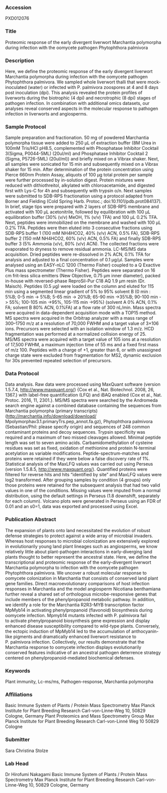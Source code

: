 ### Accession
PXD012076

### Title
Proteomic response of the early divergent liverwort Marchantia polymorpha during infection with the oomycete pathogen Phytophthora palmivora

### Description
Here, we define the proteomic response of the early divergent liverwort Marchantia polymorpha during infection with the oomycete pathogen Phytophthora palmivora. We sampled whole liverwort thalli that were mock-inoculated (water) or infected with P. palmivora zoospores at 4 and 8 days post inoculation (dpi). This analysis revealed the protein profiles of liverworts during the biotrophic (4 dpi) and necrotrophic (8 dpi) stages of pathogen infection. In combination with additional omics datasets, our analyses reveal conserved aspects in the molecular response to pathogen infection in liverworts and angiosperms.

### Sample Protocol
Sample preparation and fractionation.  50 mg of powdered Marchantia polymorpha tissue were added to 250 µL of extraction buffer (8M Urea in 100mM Tris/HCl pH8.5, complemented with Phosphatase Inhibitor Cocktail 3(Sigma, P0044-5ML) (20ul/ml) and Phosphatase Inhibitor Cocktail 2 (Sigma, P5726-5ML) (20ul/ml)) and briefly mixed on a Vibrax shaker. Next, all samples were sonicated for 15 min and subsequently mixed on a Vibrax shaker for 15 min. After determination of the protein concentration using Pierce 660nm Protein Assay, aliquots of 100 µg total protein per sample were further processed by in-solution digest. Protein mixtures were reduced with dithiothreitol, alkylated with chloroacetamide, and digested first with Lys-C for 4h and subsequently with trypsin o/n. Next samples were submitted to SDB-RPS fractionation using a protocol adapted from Borner and Fielding (Cold Spring Harb. Protoc.; doi:10.1101/pdb.prot084137). In brief, stage tips were prepared with 2 layers of SDB-RPS membrane and activated with 100 µL acetonitrile, followed by equilibration with 100 µL equilibration buffer (30% (v/v) MeOH, 1% (v/v) TFA) and 100 µL 0.2% TFA. Next, peptides were immobilized on the membrane and washed with 100 µL 0.2% TFA. Peptides were then eluted into 3 consecutive fractions using SDB-RPS buffer 1 (100 mM NH4HCO2, 40% (v/v) ACN, 0.5% FA), SDB-RPS buffer 2 (150 mM NH4HCO2, 60% (v/v) ACN, 0.5% FA) and finally SDB-RPS buffer 3 (5% Ammonia (v/v), 80% (v/v) ACN). The collected fractions were evaporated to dryness to remove residual ammonia.  LC-MS/MS data acquisition. Dried peptides were re-dissolved in 2% ACN, 0.1% TFA for analysis and adjusted to a final concentration of 0.1 µg/µl. Samples were analysed using an EASY-nLC 1200 (Thermo Fisher) coupled to a Q Exactive Plus mass spectrometer (Thermo Fisher). Peptides were separated on 16 cm frit-less silica emitters (New Objective, 0.75 µm inner diameter), packed in-house with reversed-phase ReproSil-Pur C18 AQ 1.9 µm resin (Dr. Maisch). Peptides (0.5 µg) were loaded on the column and eluted for 115 min using a segmented linear gradient of 5% to 95% solvent B (0 min : 5%B; 0-5 min -> 5%B; 5-65 min -> 20%B; 65-90 min ->35%B; 90-100 min -> 55%; 100-105 min ->95%, 105-115 min ->95%) (solvent A 0% ACN, 0.1% FA; solvent B 80% ACN, 0.1%FA) at a flow rate of 300 nL/min. Mass spectra were acquired in data-dependent acquisition mode with a TOP15 method. MS spectra were acquired in the Orbitrap analyzer with a mass range of 300–1750 m/z at a resolution of 70,000 FWHM and a target value of 3×106 ions. Precursors were selected with an isolation window of 1.3 m/z. HCD fragmentation was performed at a normalized collision energy of 25. MS/MS spectra were acquired with a target value of 105 ions at a resolution of 17,500 FWHM, a maximum injection time of 55 ms and a fixed first mass of m/z 100. Peptides with a charge of +1, greater than 6, or with unassigned charge state were excluded from fragmentation for MS2, dynamic exclusion for 30s prevented repeated selection of precursors.

### Data Protocol
Data analysis. Raw data were processed using MaxQuant software (version 1.5.7.4, http://www.maxquant.org/) {Cox et al., Nat. Biotechnol. 2008, 26, 1367.} with label-free quantification (LFQ) and iBAQ enabled {Cox et al., Nat. Protoc. 2016, 11, 2301.}. MS/MS spectra were searched by the Andromeda search engine against a combined database containing the sequences from Marchantia polymorpha  (primary transcripts) (http://marchantia.info/download/download/ Mpolymorphav3.1.primaryTrs.pep_annot.fa.gz), Phytophthora palmivora (Sebastian/Phil: please specify origin)  and sequences of 248 common contaminant proteins and decoy sequences. Trypsin specificity was required and a maximum of two missed cleavages allowed. Minimal peptide length was set to seven amino acids. Carbamidomethylation of cysteine residues was set as fixed, oxidation of methionine and protein N-terminal acetylation as variable modifications. Peptide-spectrum-matches and proteins were retained if they were below a false discovery rate of 1%.  Statistical analysis of the MaxLFQ values was carried out using Perseus (version 1.5.8.5, http://www.maxquant.org/). Quantified proteins were filtered for reverse hits and hits “identified by site” and MaxLFQ values were log2 transformed. After grouping samples by condition (4 groups) only those proteins were retained for the subsequent analysis that had two valid values in one of the conditions. Missing values were imputed from a normal distribution, using the default settings in Perseus (1.8 downshift, separately for each column). Volcano plots were generated in Perseus using an FDR of 0.01 and an s0=1, data was exported and processed using Excel.

### Publication Abstract
The expansion of plants onto land necessitated the&#xa0;evolution of robust defense strategies to protect against a wide array of microbial invaders. Whereas host responses to microbial colonization are extensively explored in evolutionarily young land plant lineages such as angiosperms, we know relatively little about plant-pathogen interactions in early-diverging land plants thought to better represent the ancestral state. Here, we define the transcriptional and proteomic response of the early-divergent liverwort Marchantia polymorpha to infection with the oomycete pathogen Phytophthora palmivora. We uncover a robust molecular response to oomycete colonization in Marchantia that consists of conserved land plant gene families. Direct macroevolutionary comparisons of host infection responses in Marchantia and the model angiosperm Nicotiana benthamiana further reveal a shared set of orthologous microbe-responsive genes that include members of the phenylpropanoid metabolic pathway. In addition, we identify a role for the Marchantia R2R3-MYB transcription factor MpMyb14 in activating phenylpropanoid (flavonoid) biosynthesis during oomycete infection. Mpmyb14 mutants infected with P.&#xa0;palmivora fail to&#xa0;activate phenylpropanoid biosynthesis gene expression and display enhanced disease susceptibility compared to wild-type plants. Conversely, the ectopic induction of MpMyb14 led to the accumulation of anthocyanin-like pigments and dramatically enhanced liverwort resistance to P.&#xa0;palmivora infection. Collectively, our results demonstrate that the Marchantia response to oomycete infection displays evolutionarily conserved features indicative of an ancestral pathogen deterrence strategy centered on phenylpropanoid-mediated biochemical defenses.

### Keywords
Plant immunity, Lc-ms/ms, Pathogen-response, Marchantia polymorpha

### Affiliations
Basic Immune System of Plants / Protein Mass Spectrometry  Max Planck Institute for Plant Breeding Research  Carl-von-Linne-Weg 10, 50829 Cologne, Germany
Plant Proteomics and Mass Spectrometry Group
Max Planck Institute for Plant Breeding Research
Carl-von-Linné Weg 10
50829 Cologne

### Submitter
Sara Christina Stolze

### Lab Head
Dr Hirofumi Nakagami
Basic Immune System of Plants / Protein Mass Spectrometry  Max Planck Institute for Plant Breeding Research  Carl-von-Linne-Weg 10, 50829 Cologne, Germany


